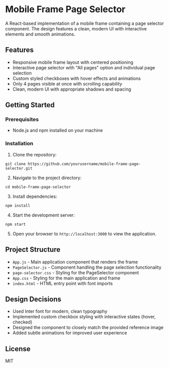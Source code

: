 # Mobile Frame Page Selector

A React-based implementation of a mobile frame containing a page selector component. The design features a clean, modern UI with interactive elements and smooth animations.

## Features

- Responsive mobile frame layout with centered positioning
- Interactive page selector with "All pages" option and individual page selection
- Custom styled checkboxes with hover effects and animations
- Only 4 pages visible at once with scrolling capability
- Clean, modern UI with appropriate shadows and spacing

## Getting Started

### Prerequisites

- Node.js and npm installed on your machine

### Installation

1. Clone the repository:
```
git clone https://github.com/yourusername/mobile-frame-page-selector.git
```

2. Navigate to the project directory:
```
cd mobile-frame-page-selector
```

3. Install dependencies:
```
npm install
```

4. Start the development server:
```
npm start
```

5. Open your browser to `http://localhost:3000` to view the application.

## Project Structure

- `App.js` - Main application component that renders the frame
- `PageSelector.js` - Component handling the page selection functionality
- `page-selector.css` - Styling for the PageSelector component
- `App.css` - Styling for the main application and frame
- `index.html` - HTML entry point with font imports

## Design Decisions

- Used Inter font for modern, clean typography
- Implemented custom checkbox styling with interactive states (hover, checked)
- Designed the component to closely match the provided reference image
- Added subtle animations for improved user experience

## License

MIT
